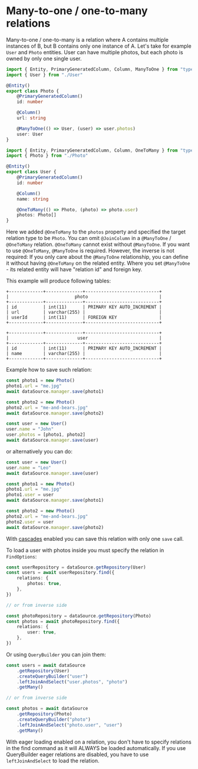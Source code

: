 # Many-to-one / one-to-many relations

Many-to-one / one-to-many is a relation where A contains multiple instances of B, but B contains only one instance of A.
Let's take for example `User` and `Photo` entities.
User can have multiple photos, but each photo is owned by only one single user.

```typescript
import { Entity, PrimaryGeneratedColumn, Column, ManyToOne } from "typeorm"
import { User } from "./User"

@Entity()
export class Photo {
    @PrimaryGeneratedColumn()
    id: number

    @Column()
    url: string

    @ManyToOne(() => User, (user) => user.photos)
    user: User
}
```

```typescript
import { Entity, PrimaryGeneratedColumn, Column, OneToMany } from "typeorm"
import { Photo } from "./Photo"

@Entity()
export class User {
    @PrimaryGeneratedColumn()
    id: number

    @Column()
    name: string

    @OneToMany(() => Photo, (photo) => photo.user)
    photos: Photo[]
}
```

Here we added `@OneToMany` to the `photos` property and specified the target relation type to be `Photo`.
You can omit `@JoinColumn` in a `@ManyToOne` / `@OneToMany` relation.
`@OneToMany` cannot exist without `@ManyToOne`.
If you want to use `@OneToMany`, `@ManyToOne` is required. However, the inverse is not required: If you only care about the `@ManyToOne` relationship, you can define it without having `@OneToMany` on the related entity.
Where you set `@ManyToOne` - its related entity will have "relation id" and foreign key.

This example will produce following tables:

```shell
+-------------+--------------+----------------------------+
|                         photo                           |
+-------------+--------------+----------------------------+
| id          | int(11)      | PRIMARY KEY AUTO_INCREMENT |
| url         | varchar(255) |                            |
| userId      | int(11)      | FOREIGN KEY                |
+-------------+--------------+----------------------------+

+-------------+--------------+----------------------------+
|                          user                           |
+-------------+--------------+----------------------------+
| id          | int(11)      | PRIMARY KEY AUTO_INCREMENT |
| name        | varchar(255) |                            |
+-------------+--------------+----------------------------+
```

Example how to save such relation:

```typescript
const photo1 = new Photo()
photo1.url = "me.jpg"
await dataSource.manager.save(photo1)

const photo2 = new Photo()
photo2.url = "me-and-bears.jpg"
await dataSource.manager.save(photo2)

const user = new User()
user.name = "John"
user.photos = [photo1, photo2]
await dataSource.manager.save(user)
```

or alternatively you can do:

```typescript
const user = new User()
user.name = "Leo"
await dataSource.manager.save(user)

const photo1 = new Photo()
photo1.url = "me.jpg"
photo1.user = user
await dataSource.manager.save(photo1)

const photo2 = new Photo()
photo2.url = "me-and-bears.jpg"
photo2.user = user
await dataSource.manager.save(photo2)
```

With [cascades](./relations.md#cascades) enabled you can save this relation with only one `save` call.

To load a user with photos inside you must specify the relation in `FindOptions`:

```typescript
const userRepository = dataSource.getRepository(User)
const users = await userRepository.find({
    relations: {
        photos: true,
    },
})

// or from inverse side

const photoRepository = dataSource.getRepository(Photo)
const photos = await photoRepository.find({
    relations: {
        user: true,
    },
})
```

Or using `QueryBuilder` you can join them:

```typescript
const users = await dataSource
    .getRepository(User)
    .createQueryBuilder("user")
    .leftJoinAndSelect("user.photos", "photo")
    .getMany()

// or from inverse side

const photos = await dataSource
    .getRepository(Photo)
    .createQueryBuilder("photo")
    .leftJoinAndSelect("photo.user", "user")
    .getMany()
```

With eager loading enabled on a relation, you don't have to specify relations in the find command as it will ALWAYS be loaded automatically.
If you use QueryBuilder eager relations are disabled, you have to use `leftJoinAndSelect` to load the relation.
